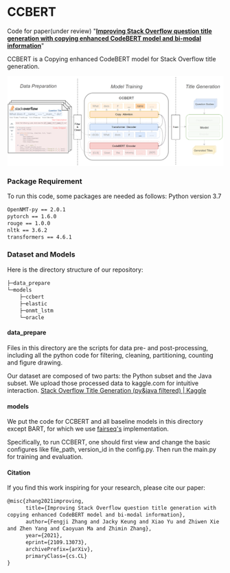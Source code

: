 # CCBERT

Code for paper(under review) "**[Improving Stack Overflow question title generation with copying enhanced CodeBERT model and bi-modal information](https://arxiv.org/abs/2109.13073)**"

CCBERT is a Copying enhanced CodeBERT model for Stack Overflow title generation.

![framework](./figs/framework.png)

### Package Requirement

To run this code, some packages are needed as follows:
Python version 3.7
```
OpenNMT-py == 2.0.1
pytorch == 1.6.0
rouge == 1.0.0
nltk == 3.6.2
transformers == 4.6.1
```

### Dataset and Models

Here is the directory structure of our repository:

```
├─data_prepare
└─models
    ├─ccbert
    ├─elastic
    ├─onmt_lstm
    └─oracle
```
#### data_prepare

Files in this directory are the scripts for data pre- and post-processing, including all the python code for filtering, cleaning, partitioning, counting and figure drawing.

Our dataset are composed of two parts: the Python subset and the Java subset. We upload those processed data to kaggle.com for intuitive interaction. [Stack Overflow Title Generation (py&java filtered) | Kaggle](https://www.kaggle.com/qwzfj999/stack-overflow-title-generation-pyjava-filtered)

#### models

We put the code for CCBERT  and all baseline models in this directory except BART, for which we use [fairseq's](https://github.com/pytorch/fairseq/tree/master/examples/bart) implementation.

Specifically, to run CCBERT, one should first view and change the basic configures like file_path, version_id in the config.py. Then run the main.py for training and evaluation.

#### Citation
If you find this work inspiring for your research, please cite our paper:
```
@misc{zhang2021improving,
      title={Improving Stack Overflow question title generation with copying enhanced CodeBERT model and bi-modal information}, 
      author={Fengji Zhang and Jacky Keung and Xiao Yu and Zhiwen Xie and Zhen Yang and Caoyuan Ma and Zhimin Zhang},
      year={2021},
      eprint={2109.13073},
      archivePrefix={arXiv},
      primaryClass={cs.CL}
}
```
